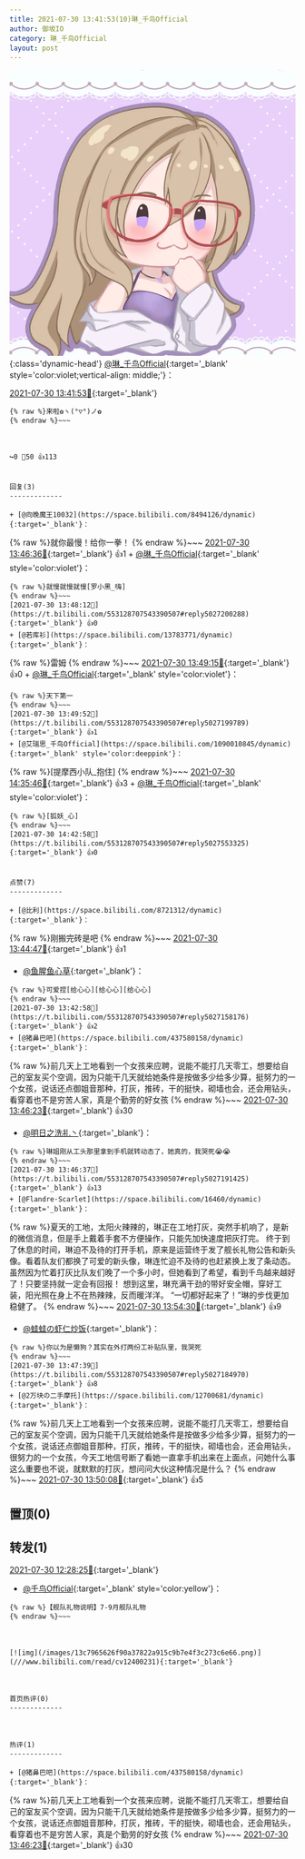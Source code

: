 ```yaml
---
title: 2021-07-30 13:41:53(10)琳_千鸟Official
author: 御坂IO
category: 琳_千鸟Official
layout: post
---
```


![img](/images/c0a88f85ebd0d056f37b114e0748e69556c8b488.jpg){:class='dynamic-head'}
[@琳_千鸟Official](https://space.bilibili.com/1620923329/dynamic){:target='_blank' style='color:violet;vertical-align: middle;'}：

[2021-07-30 13:41:53🔗](https://t.bilibili.com/553128707543390507){:target='_blank'}

~~~
{% raw %}来啦✿ヽ(°▽°)ノ✿
{% endraw %}~~~



↪️0 💬50 👍113


回复(3)
-------------

+ [@向晚魔王10032](https://space.bilibili.com/8494126/dynamic){:target='_blank'}：
~~~
{% raw %}就你最慢！给你一拳！
{% endraw %}~~~
[2021-07-30 13:46:36🔗](https://t.bilibili.com/553128707543390507#reply5027182592){:target='_blank'} 👍1
    + [@琳_千鸟Official](https://space.bilibili.com/1620923329/dynamic){:target='_blank' style='color:violet'}：
~~~
{% raw %}就慢就慢就慢[罗小黑_嗨]
{% endraw %}~~~
[2021-07-30 13:48:12🔗](https://t.bilibili.com/553128707543390507#reply5027200288){:target='_blank'} 👍0
+ [@若库衫](https://space.bilibili.com/13783771/dynamic){:target='_blank'}：
~~~
{% raw %}雷姆
{% endraw %}~~~
[2021-07-30 13:49:15🔗](https://t.bilibili.com/553128707543390507#reply5027202913){:target='_blank'} 👍0
    + [@琳_千鸟Official](https://space.bilibili.com/1620923329/dynamic){:target='_blank' style='color:violet'}：
~~~
{% raw %}天下第一
{% endraw %}~~~
[2021-07-30 13:49:52🔗](https://t.bilibili.com/553128707543390507#reply5027199789){:target='_blank'} 👍1
+ [@艾瑞思_千鸟Official](https://space.bilibili.com/1090010845/dynamic){:target='_blank' style='color:deeppink'}：
~~~
{% raw %}[提摩西小队_抱住]
{% endraw %}~~~
[2021-07-30 14:35:46🔗](https://t.bilibili.com/553128707543390507#reply5027511696){:target='_blank'} 👍3
    + [@琳_千鸟Official](https://space.bilibili.com/1620923329/dynamic){:target='_blank' style='color:violet'}：
~~~
{% raw %}[狐妖_心]
{% endraw %}~~~
[2021-07-30 14:42:58🔗](https://t.bilibili.com/553128707543390507#reply5027553325){:target='_blank'} 👍0


点赞(7)
-------------

+ [@比利](https://space.bilibili.com/8721312/dynamic){:target='_blank'}：
~~~
{% raw %}刚搬完砖是吧
{% endraw %}~~~
[2021-07-30 13:44:47🔗](https://t.bilibili.com/553128707543390507#reply5027176811){:target='_blank'} 👍1
+ [@鱼腥鱼心草](https://space.bilibili.com/286239395/dynamic){:target='_blank'}：
~~~
{% raw %}可爱捏[给心心][给心心][给心心]
{% endraw %}~~~
[2021-07-30 13:42:58🔗](https://t.bilibili.com/553128707543390507#reply5027158176){:target='_blank'} 👍2
+ [@猪鼻巴吧](https://space.bilibili.com/437580158/dynamic){:target='_blank'}：
~~~
{% raw %}前几天上工地看到一个女孩来应聘，说能不能打几天零工，想要给自己的室友买个空调，因为只能干几天就给她条件是按做多少给多少算，挺努力的一个女孩，说话还点御姐音那种，打灰，推砖，干的挺快，砌墙也会，还会用钻头，看穿着也不是穷苦人家，真是个勤劳的好女孩
{% endraw %}~~~
[2021-07-30 13:46:23🔗](https://t.bilibili.com/553128707543390507#reply5027182140){:target='_blank'} 👍30
+ [@明日之洗礼丶](https://space.bilibili.com/24919094/dynamic){:target='_blank'}：
~~~
{% raw %}琳姐刚从工头那里拿到手机就转动态了，她真的，我哭死😭😭
{% endraw %}~~~
[2021-07-30 13:46:37🔗](https://t.bilibili.com/553128707543390507#reply5027191425){:target='_blank'} 👍13
+ [@Flandre·Scarlet](https://space.bilibili.com/16460/dynamic){:target='_blank'}：
~~~
{% raw %}夏天的工地，太阳火辣辣的，琳正在工地打灰，突然手机响了，是新的微信消息，但是手上戴着手套不方便操作，只能先加快速度把灰打完。
终于到了休息的时间，琳迫不及待的打开手机，原来是运营终于发了舰长礼物公告和新头像。看着队友们都换了可爱的新头像，琳连忙迫不及待的也赶紧换上发了条动态。虽然因为忙着打灰比队友们晚了一个多小时，但她看到了希望，看到千鸟越来越好了！只要坚持就一定会有回报！
想到这里，琳充满干劲的带好安全帽，穿好工装，阳光照在身上不在热辣辣，反而暖洋洋。
“一切都好起来了！”琳的步伐更加稳健了。
{% endraw %}~~~
[2021-07-30 13:54:30🔗](https://t.bilibili.com/553128707543390507#reply5027240915){:target='_blank'} 👍9
+ [@蛙蛙の虾仁炒饭](https://space.bilibili.com/8160290/dynamic){:target='_blank'}：
~~~
{% raw %}你以为是懒狗？其实在外打两份工补贴队里，我哭死
{% endraw %}~~~
[2021-07-30 13:47:39🔗](https://t.bilibili.com/553128707543390507#reply5027184970){:target='_blank'} 👍8
+ [@2万块の二手摩托](https://space.bilibili.com/12700681/dynamic){:target='_blank'}：
~~~
{% raw %}前几天上工地看到一个女孩来应聘，说能不能打几天零工，想要给自己的室友买个空调，因为只能干几天就给她条件是按做多少给多少算，挺努力的一个女孩，说话还点御姐音那种，打灰，推砖，干的挺快，砌墙也会，还会用钻头，很努力的一个女孩，今天工地信号断了看她一直拿手机出来在上面点，问她什么事这么重要也不说，就默默的打灰，想问问大伙这种情况是什么？
{% endraw %}~~~
[2021-07-30 13:50:08🔗](https://t.bilibili.com/553128707543390507#reply5027209432){:target='_blank'} 👍5


置顶(0)
-------------



转发(1)
-------------

[2021-07-30 12:28:25🔗](https://t.bilibili.com/553109775333673493){:target='_blank'}
+ [@千鸟Official](https://space.bilibili.com/553771121/dynamic){:target='_blank' style='color:yellow'}：
~~~
{% raw %}【舰队礼物说明】7-9月舰队礼物
{% endraw %}~~~



[![img](/images/13c7965626f90a37822a915c9b7e4f3c273c6e66.png)](///www.bilibili.com/read/cv12400231){:target='_blank'}



首页热评(0)
-------------



热评(1)
-------------

+ [@猪鼻巴吧](https://space.bilibili.com/437580158/dynamic){:target='_blank'}：
~~~
{% raw %}前几天上工地看到一个女孩来应聘，说能不能打几天零工，想要给自己的室友买个空调，因为只能干几天就给她条件是按做多少给多少算，挺努力的一个女孩，说话还点御姐音那种，打灰，推砖，干的挺快，砌墙也会，还会用钻头，看穿着也不是穷苦人家，真是个勤劳的好女孩
{% endraw %}~~~
[2021-07-30 13:46:23🔗](https://t.bilibili.com/553128707543390507#reply5027182140){:target='_blank'} 👍30


